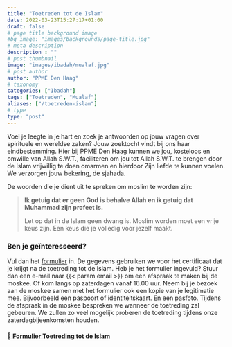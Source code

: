 ```yaml
---
title: "Toetreden tot de Islam"
date: 2022-03-23T15:27:17+01:00
draft: false
# page title background image
#bg_image: "images/backgrounds/page-title.jpg"
# meta description
description : ""
# post thumbnail
image: "images/ibadah/mualaf.jpg"
# post author
author: "PPME Den Haag"
# taxonomy
categories: ["Ibadah"]
tags: ["Toetreden", "Mualaf"]
aliases: ["/toetreden-islam"]
# type
type: "post"
---
```



Voel je leegte in je hart en zoek je antwoorden op jouw vragen over spirituele en wereldse zaken? Jouw zoektocht vindt bij ons haar eindbestemming. Hier bij PPME Den Haag kunnen we jou, kosteloos en omwille van Allah S.W.T., faciliteren om jou tot Allah S.W.T. te brengen door de Islam vrijwillig te doen omarmen en hierdoor Zijn liefde te kunnen voelen. We verzorgen jouw bekering, de sjahada. 
 

De woorden die je dient uit te spreken om moslim te worden zijn:
> **Ik getuig dat er geen God is behalve Allah en ik getuig dat Muhammad zijn profeet is.**
>
> Let op dat in de Islam geen dwang is. Moslim worden moet een vrije keus zijn. Een keus die je volledig voor jezelf maakt.

### Ben je geïnteresseerd?
Vul dan het [formulier](/forms/Mualaf_Formulier_NL_2025.docx) in. De gegevens gebruiken we voor het certificaat dat je krijgt na de toetreding tot de Islam.
Heb je het formulier ingevuld? Stuur dan een e-mail naar {{< param email >}} om een afspraak te maken bij de moskee. Of kom langs op zaterdagen vanaf 16.00 uur. Neem bij je bezoek aan de moskee samen met het formulier ook een kopie van je legitimatie mee. Bijvoorbeeld een paspoort of identiteitskaart. En een pasfoto.
Tijdens de afspraak in de moskee bespreken we wanneer de toetreding zal gebeuren. We zullen zo veel mogelijk proberen de toetreding tijdens onze zaterdagbijeenkomsten houden.

#### [📄 Formulier Toetreding tot de Islam](/forms/Mualaf_Formulier_NL_2025.docx)
